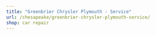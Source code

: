 ```yaml
---
title: "Greenbrier Chrysler Plymouth - Service"
url: /chesapeake/greenbrier-chrysler-plymouth-service/
shop: car repair
---
```


